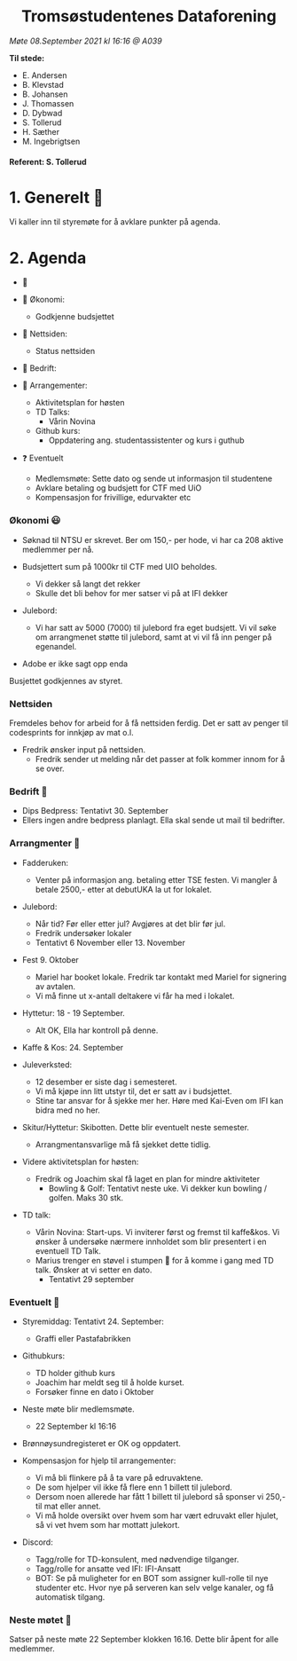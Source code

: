<h1> <center> Tromsøstudentenes Dataforening </center> </h1>

*Møte 08.September 2021 kl 16:16 @ A039*

**Til stede:**
* E. Andersen
* B. Klevstad 
* B. Johansen
* J. Thomassen
* D. Dybwad 
* S. Tollerud 
* H. Sæther
* M. Ingebrigtsen

#### Referent:  S. Tollerud

# 1. Generelt :blue_heart:
Vi kaller inn til styremøte for å avklare punkter på agenda. 

# 2. Agenda
* :purple_heart: 
* :purple_heart: Økonomi:
    - Godkjenne budsjettet 
* :purple_heart: Nettsiden:
    - Status nettsiden 
* :purple_heart: Bedrift:
    
* :purple_heart: Arrangementer: 
    - Aktivitetsplan for høsten
    - TD Talks: 
        - Vårin Novina 
    - Github kurs: 
        - Oppdatering ang. studentassistenter og kurs i guthub
* :question: Eventuelt
    - Medlemsmøte: Sette dato og sende ut informasjon til studentene
    - Avklare betaling og budsjett for CTF med UiO
    - Kompensasjon for frivillige, edurvakter etc

### Økonomi :smiley: 

* Søknad til NTSU er skrevet. Ber om 150,- per hode, vi har ca 208 aktive medlemmer per nå. 
* Budsjettert sum på 1000kr til CTF med UIO beholdes. 
    - Vi dekker så langt det rekker
    - Skulle det bli behov for mer satser vi på at IFI dekker

* Julebord:
    - Vi har satt av 5000 (7000) til julebord fra eget budsjett. 
    Vi vil søke om arrangmenet støtte til julebord, samt at vi vil få inn penger på egenandel. 

* Adobe er ikke sagt opp enda

Busjettet godkjennes av styret. 

### Nettsiden 
Fremdeles behov for arbeid for å få nettsiden ferdig. Det er satt av penger til codesprints for innkjøp av mat o.l. 

* Fredrik ønsker input på nettsiden. 
    - Fredrik sender ut melding når det passer at folk kommer innom for å se over.

### Bedrift :hear_no_evil:

* Dips Bedpress: Tentativt 30. September
* Ellers ingen andre bedpress planlagt. Ella skal sende ut mail til bedrifter.

### Arrangmenter :open_hands:

* Fadderuken: 
    - Venter på informasjon ang. betaling etter TSE festen. Vi mangler å betale 2500,- etter at debutUKA la ut for lokalet. 

* Julebord:
    - Når tid? Før eller etter jul? Avgjøres at det blir før jul. 
    - Fredrik undersøker lokaler 
    - Tentativt 6 November eller 13. November 

* Fest 9. Oktober
    - Mariel har booket lokale. Fredrik tar kontakt med Mariel for signering av avtalen. 
    - Vi må finne ut x-antall deltakere vi får ha med i lokalet.

* Hyttetur: 18 - 19 September.
    - Alt OK, Ella har kontroll på denne. 

* Kaffe & Kos: 24. September

* Juleverksted: 
    - 12 desember er siste dag i semesteret.
    - Vi må kjøpe inn litt utstyr til, det er satt av i budsjettet. 
    - Stine tar ansvar for å sjekke mer her. Høre med Kai-Even om IFI kan bidra med no her. 

* Skitur/Hyttetur: Skibotten. Dette blir eventuelt neste semester. 
    - Arrangmentansvarlige må få sjekket dette tidlig. 

* Videre aktivitetsplan for høsten: 
    - Fredrik og Joachim skal få laget en plan for mindre aktiviteter
        - Bowling & Golf: Tentativt neste uke. Vi dekker kun bowling / golfen. Maks 30 stk.
   
* TD talk: 
    - Vårin Novina: Start-ups. Vi inviterer først og fremst til kaffe&kos. Vi ønsker å undersøke nærmere
    innholdet som blir presentert i en eventuell TD Talk. 
    - Marius trenger en støvel i stumpen :hiking_boot: for å komme i gang med TD talk. Ønsker at vi setter en dato. 
        - Tentativt 29 september 

### Eventuelt :no_good:

* Styremiddag: Tentativt 24. September:
    - Graffi eller Pastafabrikken

* Githubkurs: 
    - TD holder github kurs
    - Joachim har meldt seg til å holde kurset.
    - Forsøker finne en dato i Oktober

* Neste møte blir medlemsmøte. 
    - 22 September kl 16:16

* Brønnøysundregisteret er OK og oppdatert.

* Kompensasjon for hjelp til arrangementer: 
    - Vi må bli flinkere på å ta vare på edruvaktene. 
    - De som hjelper vil ikke få flere enn 1 billett til julebord. 
    - Dersom noen allerede har fått 1 billett til julebord så sponser vi 250,- til mat eller annet.
    - Vi må holde oversikt over hvem som har vært edruvakt eller hjulet, så vi vet hvem som har mottatt julekort.

* Discord:
    - Tagg/rolle for TD-konsulent, med nødvendige tilganger. 
    - Tagg/rolle for ansatte ved IFI: IFI-Ansatt 
    - BOT: Se på muligheter for en BOT som assigner kull-rolle til nye studenter etc.
    Hvor nye på serveren kan selv velge kanaler, og få automatisk tilgang.

### Neste møtet :calendar:
Satser på neste møte 22 September klokken 16.16. Dette blir åpent for alle medlemmer.






